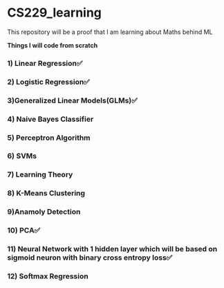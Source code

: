 # CS229_learning
This repository will be a proof that I am learning about Maths behind ML

**Things I will code from scratch**
### 1) Linear Regression✅
### 2) Logistic Regression✅
### 3)Generalized Linear Models(GLMs)✅
### 4) Naive Bayes Classifier
### 5) Perceptron Algorithm
### 6) SVMs
### 7) Learning Theory
### 8) K-Means Clustering
### 9)Anamoly Detection
### 10) PCA✅
### 11) Neural Network with 1 hidden layer which will be based on sigmoid neuron with binary cross entropy loss✅
### 12) Softmax Regression
